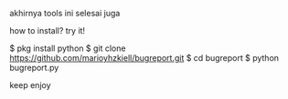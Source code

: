 akhirnya tools ini selesai juga

how to install?
try it!

$ pkg install python
$ git clone https://github.com/marioyhzkiell/bugreport.git
$ cd bugreport
$ python bugreport.py

keep enjoy
